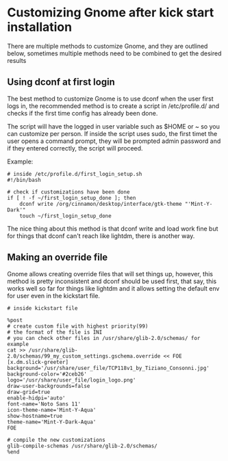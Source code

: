 # Customizing Gnome after kick start installation

There are multiple methods to customize Gnome, and they are outlined below, sometimes multiple methods need to be combined to get the desired results

## Using dconf at first login

The best method to customize Gnome is to use dconf when the user first logs in, the recommended method is to create a script in /etc/profile.d/ and checks if the first time config has already been done.

The script will have the logged in user variable such as $HOME or ~ so you can customize per person. If inside the script uses sudo, the first timet the user opens a command prompt, they will be prompted admin password and if they entered correctly, the script will proceed.

Example:

```shell
# inside /etc/profile.d/first_login_setup.sh
#!/bin/bash

# check if customizations have been done
if [ ! -f ~/first_login_setup_done ]; then
    dconf write /org/cinnamon/desktop/interface/gtk-theme "'Mint-Y-Dark'"
    touch ~/first_login_setup_done
```

The nice thing about this method is that dconf write and load work fine but for things that dconf can't reach like lightdm, there is another way.

## Making an override file

Gnome allows creating override files that will set things up, however, this method is pretty inconsistent and dconf should be used first, that say, this works well so far for things like lightdm and it allows setting the default env for user even in the kickstart file.

```shell
# inside kickstart file

%post
# create custom file with highest priority(99)
# the format of the file is INI
# you can check other files in /usr/share/glib-2.0/schemas/ for example
cat >> /usr/share/glib-2.0/schemas/99_my_custom_settings.gschema.override << FOE
[x.dm.slick-greeter]
background='/usr/share/user_file/TCP118v1_by_Tiziano_Consonni.jpg'
background-color='#2ceb26'
logo='/usr/share/user_file/login_logo.png'
draw-user-backgrounds=false
draw-grid=true
enable-hidpi='auto'
font-name='Noto Sans 11'
icon-theme-name='Mint-Y-Aqua'
show-hostname=true
theme-name='Mint-Y-Dark-Aqua'
FOE

# compile the new customizations
glib-compile-schemas /usr/share/glib-2.0/schemas/
%end
```